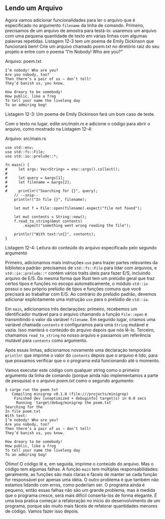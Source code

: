 ## Lendo um Arquivo

Agora vamos adicionar funcionalidades para ler o arquivo que é especificado no
argumento `filename` da linha de comando. Primeiro, precisamos de um arquivo de amostra para testá-lo:
usaremos um arquivo com uma pequena quantidade de texto em várias linhas com algumas palavras repetidas. 
Listagem 12-3 tem um poema de Emily Dickinson que funcionará bem! Crie um arquivo chamado
*poem.txt* no diretório raiz do seu projeto e entre com o poema “I’m Nobody!
Who are you?”

<span class="filename">Arquivo: poem.txt</span>

```text
I’m nobody! Who are you?
Are you nobody, too?
Then there’s a pair of us — don’t tell!
They’d banish us, you know.

How dreary to be somebody!
How public, like a frog
To tell your name the livelong day
To an admiring bog!
```

<span class="caption">Listagem 12-3: Um poema de Emily Dickinson fará um bom
caso de teste.</span>

Com o texto no lugar, edite *src/main.rs* e adicione o código para abrir o arquivo, como
mostrado na Listagem 12-4:

<span class="filename">Arquivo: src/main.rs</span>

```rust,should_panic
use std::env;
use std::fs::File;
use std::io::prelude::*;

fn main() {
#     let args: Vec<String> = env::args().collect();
#
#     let query = &args[1];
#     let filename = &args[2];
#
#     println!("Searching for {}", query);
    // --snip--
    println!("In file {}", filename);

    let mut f = File::open(filename).expect("file not found");

    let mut contents = String::new();
    f.read_to_string(&mut contents)
        .expect("something went wrong reading the file");

    println!("With text:\n{}", contents);
}
```

<span class="caption">Listagem 12-4: Leitura do conteúdo do arquivo especificado
pelo segundo argumento</span>

Primeiro, adicionamos mais instruções `use` para trazer partes relevantes da
biblioteca padrão: precisamos de `std::fs::File` para lidar com arquivos, e
`std::io::prelude::*` contém vários traits úteis para fazer E/S, incluindo
arquivo de E/S. Da mesma forma que Rust tem um prelúdio geral que traz certos
tipos e funções no escopo automaticamente, o módulo `std::io` possui o seu próprio
prelúdio de tipos e funções comuns que você precisará ao trabalhar com E/S. Ao contrário
do prelúdio padrão, devemos adicionar explicitamente uma instrução `use` para o prelúdio
de `std::io`.

Em `main`, adicionamos três declarações: primeiro, recebemos um identificador mutável para o
arquivo chamando a função `File::open` e transmitindo o valor da
variável `filename`. Em segundo lugar, criamos uma variável chamada `contents` e configuramos
para uma `String` mutável e vazia. Isso manterá o conteúdo do arquivo depois que nós
lê-lo. Terceiro, chamamos `read_to_string` no nosso arquivo e passamos um
referência mutável para `contents` como argumento.

Após essas linhas, adicionamos novamente uma declaração temporária `println!` que
imprime o valor do `contents` depois que o arquivo é lido, para que possamos verificar que o
o programa está funcionando até o momento.

Vamos executar este código com qualquer string como o primeiro argumento da linha de comando (porque
ainda não implementamos a parte de pesquisa) e o arquivo *poem.txt* como o
segundo argumento:

```text
$ cargo run the poem.txt
   Compiling minigrep v0.1.0 (file:///projects/minigrep)
    Finished dev [unoptimized + debuginfo] target(s) in 0.0 secs
     Running `target/debug/minigrep the poem.txt`
Searching for the
In file poem.txt
With text:
I’m nobody! Who are you?
Are you nobody, too?
Then there’s a pair of us — don’t tell!
They’d banish us, you know.

How dreary to be somebody!
How public, like a frog
To tell your name the livelong day
To an admiring bog!
```

Ótimo! O código lê e, em seguida, imprime o conteúdo do arquivo. Mas o código tem
algumas falhas. A função `main` tem múltiplas responsabilidades: geralmente,
as funções são mais claras e fáceis de manter se cada função for responsável
por apenas uma idéia. O outro problema é que também não estamos lidando com erros,
como poderíam ser. O programa ainda é pequeno, então essas falhas não são um grande problema,
mas à medida que o programa cresce, será mais difícil consertá-los de forma elegante. É uma boa
pratica começar a refatoração no início do desenvolvimento de um programa, porque são
muito mais fáceis de refatorar quantidades menores de código. Vamos fazer isso depois.